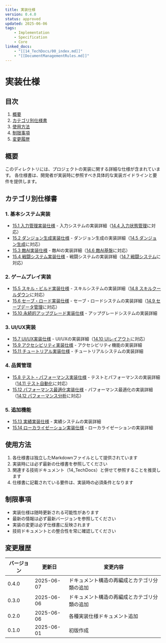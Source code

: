 ```yaml
---
title: 実装仕様
version: 0.4.0
status: approved
updated: 2025-06-06
tags:
    - Implementation
    - Specification
    - Core
linked_docs:
    - "[[14_TechDocs/00_index.md]]"
    - "[[DocumentManagementRules.md]]"
---
```


# 実装仕様

## 目次

1. [概要](#概要)
2. [カテゴリ別仕様書](#カテゴリ別仕様書)
3. [使用方法](#使用方法)
4. [制限事項](#制限事項)
5. [変更履歴](#変更履歴)

## 概要

このディレクトリには、プロジェクトの実装に関する詳細な仕様が含まれています。
各仕様書は、開発者が実装時に参照すべき具体的な実装ガイドラインと要件を提供します。

## カテゴリ別仕様書

### 1. 基本システム実装
- [15.1 入力管理実装仕様](15.1_InputManagementSpec.md) - 入力システムの実装詳細（[14.4 入力状態管理](../14_TechDocs/14.4_InputStateMachine.md)に対応）
- [15.2 ダンジョン生成実装仕様](15.2_DungeonGenerationSpec.md) - ダンジョン生成の実装詳細（[14.5 ダンジョン生成](../14_TechDocs/14.5_DungeonGeneration.md)に対応）
- [15.3 敵AI実装仕様](15.3_EnemyAISpec.md) - 敵AIの実装詳細（[14.6 敵AI基盤](../14_TechDocs/14.6_EnemyAIFoundation.md)に対応）
- [15.4 戦闘システム実装仕様](15.4_CombatSystemSpec.md) - 戦闘システムの実装詳細（[14.7 戦闘システム](../14_TechDocs/14.7_CombatSystem.md)に対応）

### 2. ゲームプレイ実装
- [15.5 スキル・ビルド実装仕様](15.5_SkillBuildSpec.md) - スキルシステムの実装詳細（[14.8 スキルクールダウン](../14_TechDocs/14.8_SkillCooldown.md)に対応）
- [15.6 セーブ・ロード実装仕様](15.6_SaveLoadSpec.md) - セーブ・ロードシステムの実装詳細（[14.9 セーブデータ管理](../14_TechDocs/14.9_SaveDataManagement.md)に対応）
- [15.10 永続的アップグレード実装仕様](15.10_PermanentUpgradeSpec.md) - アップグレードシステムの実装詳細

### 3. UI/UX実装
- [15.7 UI/UX実装仕様](15.7_UIUXSpec.md) - UI/UXの実装詳細（[14.10 UIレイアウト](../14_TechDocs/14.10_UILayout.md)に対応）
- [15.9 アクセシビリティ実装仕様](15.9_AccessibilitySpec.md) - アクセシビリティ機能の実装詳細
- [15.11 チュートリアル実装仕様](15.11_TutorialRoomSpec.md) - チュートリアルシステムの実装詳細

### 4. 品質管理
- [15.8 テスト・パフォーマンス実装仕様](15.8_TestPerformanceSpec.md) - テストとパフォーマンスの実装詳細（[14.11 テスト自動化](../14_TechDocs/14.11_TestAutomation.md)に対応）
- [15.12 パフォーマンス最適化実装仕様](15.12_PerformanceOptimizationSpec.md) - パフォーマンス最適化の実装詳細（[14.12 パフォーマンス分析](../14_TechDocs/14.12_PerformanceProfiling.md)に対応）

### 5. 追加機能
- [15.13 実績実装仕様](15.13_AchievementSpec.md) - 実績システムの実装詳細
- [15.14 ローカライゼーション実装仕様](15.14_LocalizationSpec.md) - ローカライゼーションの実装詳細

## 使用方法

1. 各仕様書は独立したMarkdownファイルとして提供されています
2. 実装時には必ず最新の仕様書を参照してください
3. 関連する技術ドキュメント（14_TechDocs）と併せて参照することを推奨します
4. 仕様書に記載されている要件は、実装時の必須条件となります

## 制限事項

- 実装仕様は随時更新される可能性があります
- 最新の情報は必ず最新バージョンを参照してください
- 実装の変更は必ず仕様書に反映されます
- 技術ドキュメントとの整合性を常に確認してください

## 変更履歴

| バージョン | 更新日     | 変更内容 |
| ---------- | ---------- | -------- |
| 0.4.0      | 2025-06-07 | ドキュメント構造の再編成とカテゴリ分類の追加 |
| 0.3.0      | 2025-06-06 | ドキュメント構造の再編成とカテゴリ分類の追加 |
| 0.2.0      | 2025-06-06 | 各種実装仕様ドキュメント追加 |
| 0.1.0      | 2025-06-01 | 初版作成 |
